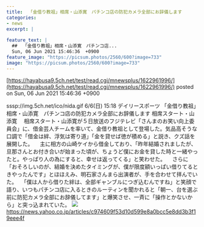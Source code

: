 ```yaml
---
title:  「金借り教祖」相席・山添寛　パチンコ店の防犯カメラ全部にお辞儀します  
categories:
- news
excerpt: |
  
feature_text: |
  ##  「金借り教祖」相席・山添寛　パチンコ店...
  Sun, 06 Jun 2021 15:46:36  +0900
feature_image: "https://picsum.photos/2560/600?image=733"
image: "https://picsum.photos/2560/600?image=733"
---
```


[https://hayabusa9.5ch.net/test/read.cgi/mnewsplus/1622961996/](https://hayabusa9.5ch.net/test/read.cgi/mnewsplus/1622961996/)
posted on Sun, 06 Jun 2021 15:46:36  +0900

<!--more-->

sssp://img.5ch.net/ico/nida.gif 6/6(日) 15:18 デイリースポーツ 「金借り教祖」相席・山添寛　パチンコ店の防犯カメラ全部にお辞儀します 相席スタート・山添寛 　相席スタート・山添寛が５日放送のフジテレビ「さんまのお笑い向上委員会」に、借金芸人チームを率いて、金借り教祖として登場した。気品高そうな口調で「借金は絆、浮気は寄り道」「金を貸せば徳が積める」と説き、クズ話を展開した。 　主に相方の山崎ケイから借金しており、「昨年結婚されましたが、旦那さんとお付き合いが始まった頃が、ちょうど僕にお金を貸した時と一緒やったと。やっぱり人の為にすると、幸せは返ってくる」と笑わせた。 　さらに「おそろしいのが、結婚を決めたタイミングが、僕が限度額いっぱい借りてるときやったんです」とほほえみ、明石家さんまら出演者が、手を合わせて拝んでいた。 　「僕は人から借りた絆は、全部ギャンブルにつぎ込むんですね」と笑顔で語り、いつもパチンコ店に入るときのルーティンを聞かれると「朝一、台を選ぶ前に防犯カメラ全部にお辞儀してます」と爆笑させ、一斉に「操作とかないから」と突っ込まれていた。 ![](https://amd-pctr.c.yimg.jp/r/iwiz-amd/20210606-00000095-dal-000-5-view.jpg) https://news.yahoo.co.jp/articles/c974609f53d10d599e8a0bcc5e8dd3b3f19eee4f
